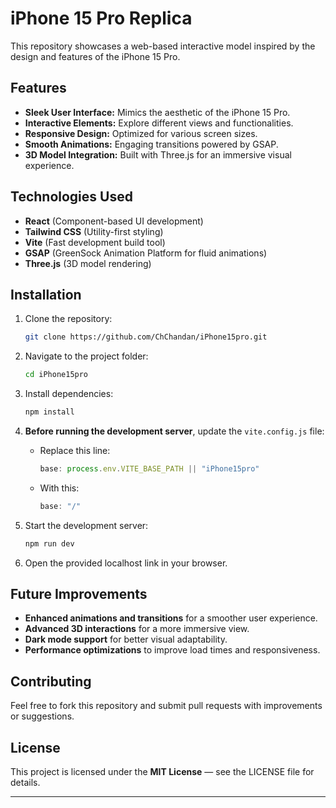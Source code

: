 # iPhone 15 Pro Replica

This repository showcases a web-based interactive model inspired by the design and features of the iPhone 15 Pro.

## Features

- **Sleek User Interface:** Mimics the aesthetic of the iPhone 15 Pro.
- **Interactive Elements:** Explore different views and functionalities.
- **Responsive Design:** Optimized for various screen sizes.
- **Smooth Animations:** Engaging transitions powered by GSAP.
- **3D Model Integration:** Built with Three.js for an immersive visual experience.

## Technologies Used

- **React** (Component-based UI development)
- **Tailwind CSS** (Utility-first styling)
- **Vite** (Fast development build tool)
- **GSAP** (GreenSock Animation Platform for fluid animations)
- **Three.js** (3D model rendering)

## Installation

1. Clone the repository:
   ```bash
   git clone https://github.com/ChChandan/iPhone15pro.git
   ```

2. Navigate to the project folder:
   ```bash
   cd iPhone15pro
   ```

3. Install dependencies:
   ```bash
   npm install
   ```

4. **Before running the development server**, update the `vite.config.js` file:
   - Replace this line:
     ```javascript
     base: process.env.VITE_BASE_PATH || "iPhone15pro"
     ```
   - With this:
     ```javascript
     base: "/"
     ```

5. Start the development server:
   ```bash
   npm run dev
   ```

6. Open the provided localhost link in your browser.

## Future Improvements

- **Enhanced animations and transitions** for a smoother user experience.
- **Advanced 3D interactions** for a more immersive view.
- **Dark mode support** for better visual adaptability.
- **Performance optimizations** to improve load times and responsiveness.

## Contributing

Feel free to fork this repository and submit pull requests with improvements or suggestions.

## License

This project is licensed under the **MIT License** — see the LICENSE file for details.

---



